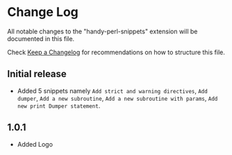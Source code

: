 # Change Log

All notable changes to the "handy-perl-snippets" extension will be documented in this file.

Check [Keep a Changelog](http://keepachangelog.com/) for recommendations on how to structure this file.

## Initial release

- Added 5 snippets namely `Add strict and warning directives`, `Add dumper`, `Add a new subroutine`, `Add a new subroutine with params`, `Add new print Dumper statement`.

## 1.0.1

- Added Logo

